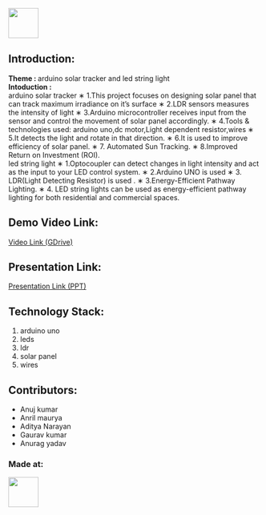<p align="center">
</p>

<a href="https://culrav-avishkar.com/"> <img src="https://encrypted-tbn0.gstatic.com/images?q=tbn:ANd9GcRW88oOY1a-HfVDfY9nKIwp30NZcrDgrb741w&s" height=60px> </a>


## Introduction:
  <b>Theme : </b>   arduino solar tracker and led string light
  <br>
  <b>Intoduction : </b> <br>
  arduino solar tracker
  ∗ 1.This project focuses on designing solar panel that can track maximum irradiance on it’s surface
∗ 2.LDR sensors measures the intensity of light
∗ 3.Arduino microcontroller receives input from the sensor and control the movement of solar panel accordingly.
∗ 4.Tools & technologies used: arduino uno,dc motor,Light dependent resistor,wires
∗ 5.It detects the light and rotate in that direction.
∗ 6.It is used to improve efficiency of solar panel.
∗ 7. Automated Sun Tracking.
∗ 8.Improved Return on Investment (ROI).
<br>
led string light
∗ 1.Optocoupler can detect changes in light intensity and act as the input to your LED control system.
∗ 2.Arduino UNO is used
∗ 3. LDR(Light Detecting Resistor) is used .
∗ 3.Energy-Efficient Pathway Lighting.
∗ 4. LED string lights can be used as energy-efficient pathway lighting for both residential and commercial
spaces.

## Demo Video Link:
  <a href="">Video Link (GDrive)</a>
  
## Presentation Link:
  <a href="https://docs.google.com/presentation/d/17r6TE0Z6Cx7Rt2-qhZ3AGaeYzySl9YqI/edit?usp=sharing&ouid=110391493864560233657&rtpof=true&sd=true"> Presentation Link (PPT) </a>
  


## Technology Stack:
  1) arduino uno
  2) leds
  3) ldr
  4) solar panel
  5) wires
     
  

## Contributors:

* Anuj kumar
* Anril maurya
* Aditya Narayan
* Gaurav kumar
* Anurag yadav

### Made at:
<a href="https://culrav-avishkar.com/"> <img src="https://encrypted-tbn0.gstatic.com/images?q=tbn:ANd9GcRW88oOY1a-HfVDfY9nKIwp30NZcrDgrb741w&s" height=60px> </a>
